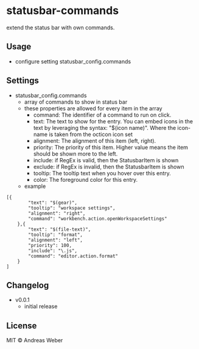 # statusbar-commands

extend the status bar with own commands.

## Usage

* configure setting statusbar_config.commands

## Settings
* statusbar_config.commands
    * array of commands to show in status bar
    * these properties are allowed for every item in the array
        * command: The identifier of a command to run on click.
        * text: The text to show for the entry. You can embed icons in the text by leveraging the syntax: \"$(icon name)\". Where the icon-name is taken from the octicon icon set
        * alignment: The alignment of this item (left, right).
        * priority: The priority of this item. Higher value means the item should be shown more to the left.
        * include: if RegEx is valid, then the StatusbarItem is shown
        * exclude: if RegEx is invalid, then the StatusbarItem is shown
        * tooltip: The tooltip text when you hover over this entry.
        * color: The foreground color for this entry.
    * example
```
[{
        "text": "$(gear)",
        "tooltip": "workspace settings",
        "alignment": "right",
        "command": "workbench.action.openWorkspaceSettings"
    },{
        "text": "$(file-text)",
        "tooltip": "format",
        "alignment": "left",
        "priority": 100,
        "include": "\.js",
        "command": "editor.action.format"
    }
]
```

## Changelog

* v0.0.1
    * initial release

## License

MIT © Andreas Weber

